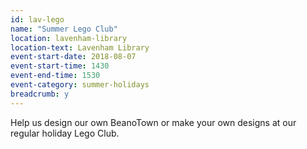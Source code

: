 ```yaml
---
id: lav-lego
name: "Summer Lego Club"
location: lavenham-library
location-text: Lavenham Library
event-start-date: 2018-08-07
event-start-time: 1430
event-end-time: 1530
event-category: summer-holidays
breadcrumb: y
---
```


Help us design our own BeanoTown or make your own designs at our regular holiday Lego Club.
